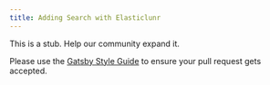 ```yaml
---
title: Adding Search with Elasticlunr
---
```


This is a stub. Help our community expand it.

Please use the [Gatsby Style Guide](/contributing/gatsby-style-guide/) to ensure your
pull request gets accepted.
